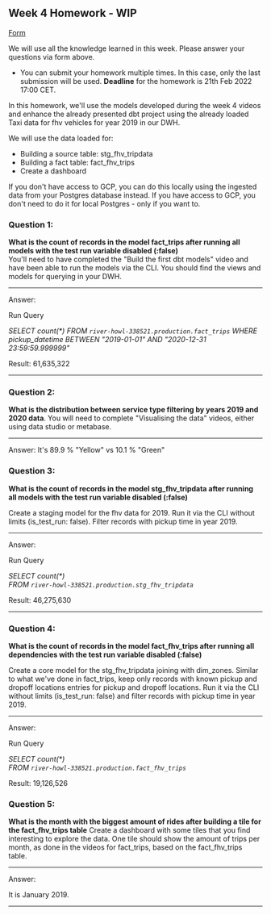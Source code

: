 ## Week 4 Homework - WIP

[Form](https://forms.gle/B5CXshja3MRbscVG8)

We will use all the knowledge learned in this week. Please answer your questions via form above.

- You can submit your homework multiple times. In this case, only the last submission will be used.
  **Deadline** for the homework is 21th Feb 2022 17:00 CET.

In this homework, we'll use the models developed during the week 4 videos and enhance the already presented dbt project using the already loaded Taxi data for fhv vehicles for year 2019 in our DWH.

We will use the data loaded for:

- Building a source table: stg_fhv_tripdata
- Building a fact table: fact_fhv_trips
- Create a dashboard

If you don't have access to GCP, you can do this locally using the ingested data from your Postgres database
instead. If you have access to GCP, you don't need to do it for local Postgres -
only if you want to.

### Question 1:

**What is the count of records in the model fact_trips after running all models with the test run variable disabled (:false)**  
You'll need to have completed the "Build the first dbt models" video and have been able to run the models via the CLI.
You should find the views and models for querying in your DWH.

---

Answer:

Run Query

_SELECT count(\*)
FROM `river-howl-338521.production.fact_trips`
WHERE pickup_datetime BETWEEN "2019-01-01" AND "2020-12-31 23:59:59.999999"_

Result: 61,635,322

---

### Question 2:

**What is the distribution between service type filtering by years 2019 and 2020 data**. You will need to complete "Visualising the data" videos, either using data studio or metabase.

---

Answer: It's 89.9 % "Yellow" vs 10.1 % "Green"

### Question 3:

**What is the count of records in the model stg_fhv_tripdata after running all models with the test run variable disabled (:false)**

Create a staging model for the fhv data for 2019. Run it via the CLI without limits (is_test_run: false).
Filter records with pickup time in year 2019.

---

Answer:

Run Query

_SELECT count(\*) \
FROM `river-howl-338521.production.stg_fhv_tripdata`_

Result: 46,275,630

---

### Question 4:

**What is the count of records in the model fact_fhv_trips after running all dependencies with the test run variable disabled (:false)**

Create a core model for the stg_fhv_tripdata joining with dim_zones.
Similar to what we've done in fact_trips, keep only records with known pickup and dropoff locations entries for pickup and dropoff locations.
Run it via the CLI without limits (is_test_run: false) and filter records with pickup time in year 2019.

---

Answer:

Run Query

_SELECT count(\*) \
FROM `river-howl-338521.production.fact_fhv_trips`_

Result: 19,126,526

### Question 5:

**What is the month with the biggest amount of rides after building a tile for the fact_fhv_trips table**
Create a dashboard with some tiles that you find interesting to explore the data. One tile should show the amount of trips per month, as done in the videos for fact_trips, based on the fact_fhv_trips table.

---

Answer:

It is January 2019.

---
